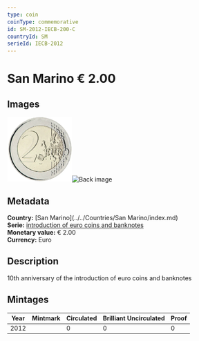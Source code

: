 ```yaml
---
type: coin
coinType: commemorative
id: SM-2012-IECB-200-C
countryId: SM
serieId: IECB-2012
---
```


# San Marino € 2.00

## Images

<img src="../../Images/common-2007-200.webp" height="150" alt="Front image"><img src="Images/SM-2012-200-000.webp" height="150" alt="Back image">

## Metadata

**Country:** [San Marino](../../Countries/San Marino/index.md)\
**Serie:** [introduction of euro coins and banknotes](index.md)\
**Monetary value:** € 2.00\
**Currency:** Euro

## Description
10th anniversary of the introduction of euro coins and banknotes

## Mintages

| Year | Mintmark | Circulated | Brilliant Uncirculated | Proof |
| ---- | -------- | ---------- | ---------------------- | ----- |
| 2012 |  | 0| 0 | 0 |
